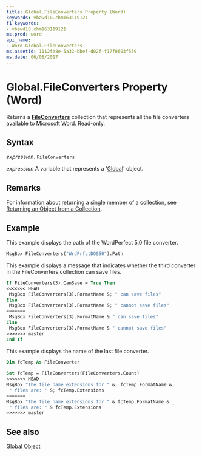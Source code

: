 ```yaml
---
title: Global.FileConverters Property (Word)
keywords: vbawd10.chm163119121
f1_keywords:
- vbawd10.chm163119121
ms.prod: word
api_name:
- Word.Global.FileConverters
ms.assetid: 1112fe8e-5a32-bbef-d02f-f17f0603f539
ms.date: 06/08/2017
---
```



# Global.FileConverters Property (Word)

Returns a  **[FileConverters](Word.fileconverters.md)** collection that represents all the file converters available to Microsoft Word. Read-only.


## Syntax

 _expression_. `FileConverters`

 _expression_ A variable that represents a '[Global](Word.Global.md)' object.


## Remarks

For information about returning a single member of a collection, see [Returning an Object from a Collection](../word/Concepts/Miscellaneous/returning-an-object-from-a-collection-word.md).


## Example

This example displays the path of the WordPerfect 5.0 file converter.


```vb
MsgBox FileConverters("WrdPrfctDOS50").Path
```

This example displays a message that indicates whether the third converter in the FileConverters collection can save files.




```vb
If FileConverters(3).CanSave = True Then 
<<<<<<< HEAD
 MsgBox FileConverters(3).FormatName &; " can save files" 
Else 
 MsgBox FileConverters(3).FormatName &; " cannot save files" 
=======
 MsgBox FileConverters(3).FormatName & " can save files" 
Else 
 MsgBox FileConverters(3).FormatName & " cannot save files" 
>>>>>>> master
End If
```

This example displays the name of the last file converter.




```vb
Dim fcTemp As FileConverter 
 
Set fcTemp = FileConverters(FileConverters.Count) 
<<<<<<< HEAD
MsgBox "The file name extensions for " &; fcTemp.FormatName &; _ 
 " files are: " &; fcTemp.Extensions
=======
MsgBox "The file name extensions for " & fcTemp.FormatName & _ 
 " files are: " & fcTemp.Extensions
>>>>>>> master
```


## See also


[Global Object](Word.Global.md)

